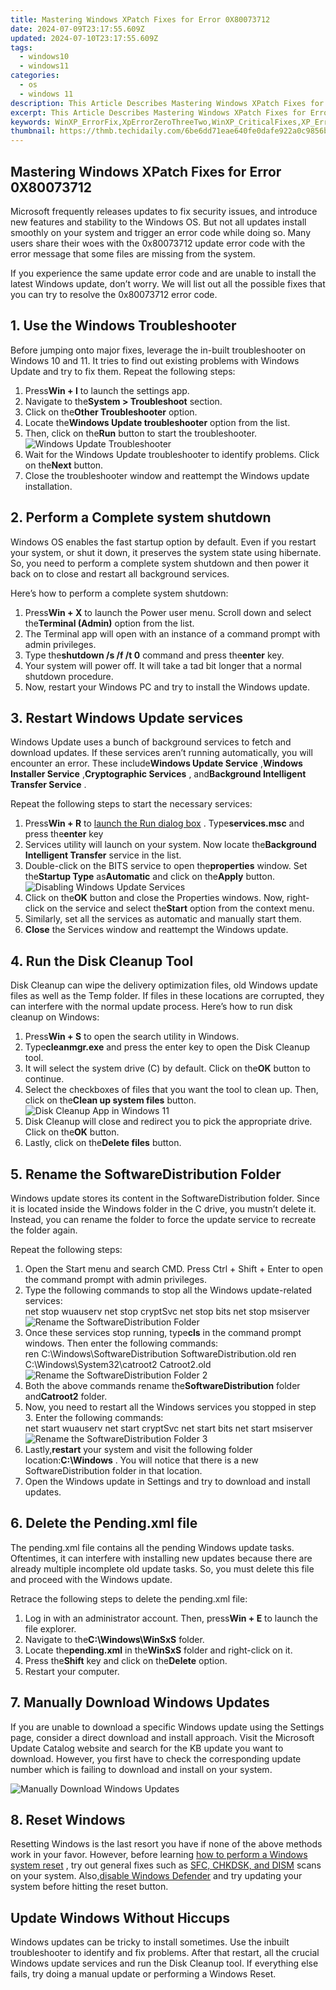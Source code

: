 ```yaml
---
title: Mastering Windows XPatch Fixes for Error 0X80073712
date: 2024-07-09T23:17:55.609Z
updated: 2024-07-10T23:17:55.609Z
tags:
  - windows10
  - windows11
categories:
  - os
  - windows 11
description: This Article Describes Mastering Windows XPatch Fixes for Error 0X80073712
excerpt: This Article Describes Mastering Windows XPatch Fixes for Error 0X80073712
keywords: WinXP_ErrorFix,XpErrorZeroThreeTwo,WinXP_CriticalFixes,XP_ErrorCodeThreeTwo,SolveXp073712,XP_CorrectionStrategy,PatchWinXPErrors
thumbnail: https://thmb.techidaily.com/6be6dd71eae640fe0dafe922a0c9856b8d53d7857f2711632e7fcb56b1cec9df.jpg
---
```


## Mastering Windows XPatch Fixes for Error 0X80073712

 Microsoft frequently releases updates to fix security issues, and introduce new features and stability to the Windows OS. But not all updates install smoothly on your system and trigger an error code while doing so. Many users share their woes with the 0x80073712 update error code with the error message that some files are missing from the system.

 If you experience the same update error code and are unable to install the latest Windows update, don’t worry. We will list out all the possible fixes that you can try to resolve the 0x80073712 error code.

## 1\. Use the Windows Troubleshooter

 Before jumping onto major fixes, leverage the in-built troubleshooter on Windows 10 and 11\. It tries to find out existing problems with Windows Update and try to fix them. Repeat the following steps:

1. Press**Win + I** to launch the settings app.
2. Navigate to the**System > Troubleshoot** section.
3. Click on the**Other Troubleshooter** option.
4. Locate the**Windows Update troubleshooter** option from the list.
5. Then, click on the**Run** button to start the troubleshooter.  
![Windows Update Troubleshooter](https://static1.makeuseofimages.com/wordpress/wp-content/uploads/2023/02/windows-update-troubleshooter.jpg)
6. Wait for the Windows Update troubleshooter to identify problems. Click on the**Next** button.
7. Close the troubleshooter window and reattempt the Windows update installation.

## 2\. Perform a Complete system shutdown

 Windows OS enables the fast startup option by default. Even if you restart your system, or shut it down, it preserves the system state using hibernate. So, you need to perform a complete system shutdown and then power it back on to close and restart all background services.

Here’s how to perform a complete system shutdown:

1. Press**Win + X** to launch the Power user menu. Scroll down and select the**Terminal (Admin)** option from the list.
2. The Terminal app will open with an instance of a command prompt with admin privileges.
3. Type the**shutdown /s /f /t 0** command and press the**enter** key.
4. Your system will power off. It will take a tad bit longer that a normal shutdown procedure.
5. Now, restart your Windows PC and try to install the Windows update.

## 3\. Restart Windows Update services

 Windows Update uses a bunch of background services to fetch and download updates. If these services aren’t running automatically, you will encounter an error. These include**Windows Update Service** ,**Windows Installer Service** ,**Cryptographic Services** , and**Background Intelligent Transfer Service** .

Repeat the following steps to start the necessary services:

1. Press**Win + R** to [launch the Run dialog box](https://www.makeuseof.com/windows-open-run-command-dialog-box/) . Type**services.msc** and press the**enter** key
2. Services utility will launch on your system. Now locate the**Background Intelligent Transfer** service in the list.
3. Double-click on the BITS service to open the**properties** window. Set the**Startup Type** as**Automatic** and click on the**Apply** button.  
![Disabling Windows Update Services](https://static1.makeuseofimages.com/wordpress/wp-content/uploads/2023/02/disabling-windows-update-services.jpg)
4. Click on the**OK** button and close the Properties windows. Now, right-click on the service and select the**Start** option from the context menu.
5. Similarly, set all the services as automatic and manually start them.
6. **Close** the Services window and reattempt the Windows update.

## 4\. Run the Disk Cleanup Tool

 Disk Cleanup can wipe the delivery optimization files, old Windows update files as well as the Temp folder. If files in these locations are corrupted, they can interfere with the normal update process. Here’s how to run disk cleanup on Windows:

1. Press**Win + S** to open the search utility in Windows.
2. Type**cleanmgr.exe** and press the enter key to open the Disk Cleanup tool.
3. It will select the system drive (C) by default. Click on the**OK** button to continue.
4. Select the checkboxes of files that you want the tool to clean up. Then, click on the**Clean up system files** button.  
![Disk Cleanup App in Windows 11](https://static1.makeuseofimages.com/wordpress/wp-content/uploads/2023/02/disk-cleanup-app-in-windows-11.jpg)
5. Disk Cleanup will close and redirect you to pick the appropriate drive. Click on the**OK** button.
6. Lastly, click on the**Delete files** button.

## 5\. Rename the SoftwareDistribution Folder

 Windows update stores its content in the SoftwareDistribution folder. Since it is located inside the Windows folder in the C drive, you mustn’t delete it. Instead, you can rename the folder to force the update service to recreate the folder again.

Repeat the following steps:

1. Open the Start menu and search CMD. Press Ctrl + Shift + Enter to open the command prompt with admin privileges.
2. Type the following commands to stop all the Windows update-related services:  
 net stop wuauserv net stop cryptSvc net stop bits net stop msiserver  
![Rename the SoftwareDistribution Folder](https://static1.makeuseofimages.com/wordpress/wp-content/uploads/2023/02/rename-the-softwaredistribution-folder.jpg)
3. Once these services stop running, type**cls** in the command prompt windows. Then enter the following commands:  
 ren C:\\Windows\\SoftwareDistribution SoftwareDistribution.old ren C:\\Windows\\System32\\catroot2 Catroot2.old  
![Rename the SoftwareDistribution Folder 2](https://static1.makeuseofimages.com/wordpress/wp-content/uploads/2023/02/rename-the-softwaredistribution-folder-2.jpg)
4. Both the above commands rename the**SoftwareDistribution** folder and**Catroot2** folder.
5. Now, you need to restart all the Windows services you stopped in step 3\. Enter the following commands:  
net start wuauserv net start cryptSvc net start bits net start msiserver  
![Rename the SoftwareDistribution Folder 3](https://static1.makeuseofimages.com/wordpress/wp-content/uploads/2023/02/rename-the-softwaredistribution-folder-3.jpg)
6. Lastly,**restart** your system and visit the following folder location:**C:\\Windows** . You will notice that there is a new SoftwareDistribution folder in that location.
7. Open the Windows update in Settings and try to download and install updates.

## 6\. Delete the Pending.xml file

 The pending.xml file contains all the pending Windows update tasks. Oftentimes, it can interfere with installing new updates because there are already multiple incomplete old update tasks. So, you must delete this file and proceed with the Windows update.

Retrace the following steps to delete the pending.xml file:

1. Log in with an administrator account. Then, press**Win + E** to launch the file explorer.
2. Navigate to the**C:\\Windows\\WinSxS** folder.
3. Locate the**pending.xml** in the**WinSxS** folder and right-click on it.
4. Press the**Shift** key and click on the**Delete** option.
5. Restart your computer.

## 7\. Manually Download Windows Updates

 If you are unable to download a specific Windows update using the Settings page, consider a direct download and install approach. Visit the Microsoft Update Catalog website and search for the KB update you want to download. However, you first have to check the corresponding update number which is failing to download and install on your system.

![Manually Download Windows Updates](https://static1.makeuseofimages.com/wordpress/wp-content/uploads/2023/02/manually-download-windows-updates.jpg)

## 8\. Reset Windows

 Resetting Windows is the last resort you have if none of the above methods work in your favor. However, before learning [how to perform a Windows system reset](https://www.makeuseof.com/tag/4-ways-factory-reset-windows-computer/) , try out general fixes such as [SFC, CHKDSK, and DISM](https://www.makeuseof.com/difference-between-chkdsk-sfc-and-dism-in-windows-10/) scans on your system. Also,[disable Windows Defender](https://www.makeuseof.com/how-to-turn-off-windows-defender/) and try updating your system before hitting the reset button.

## Update Windows Without Hiccups

 Windows updates can be tricky to install sometimes. Use the inbuilt troubleshooter to identify and fix problems. After that restart, all the crucial Windows update services and run the Disk Cleanup tool. If everything else fails, try doing a manual update or performing a Windows Reset.


<ins class="adsbygoogle"
     style="display:block"
     data-ad-format="autorelaxed"
     data-ad-client="ca-pub-7571918770474297"
     data-ad-slot="1223367746"></ins>



<ins class="adsbygoogle"
     style="display:block"
     data-ad-client="ca-pub-7571918770474297"
     data-ad-slot="8358498916"
     data-ad-format="auto"
     data-full-width-responsive="true"></ins>


